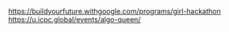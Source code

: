 https://buildyourfuture.withgoogle.com/programs/girl-hackathon
https://u.icpc.global/events/algo-queen/

